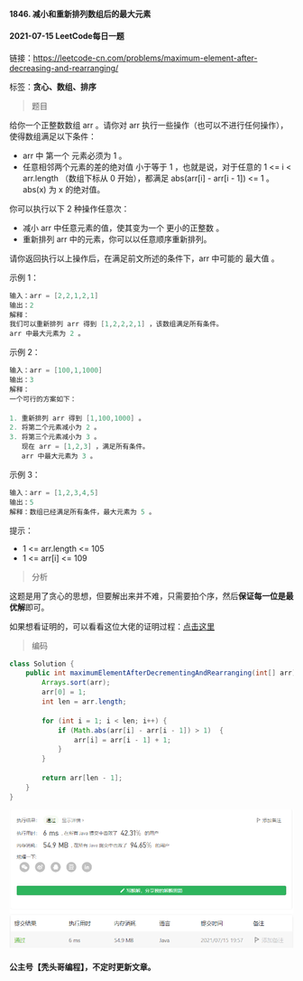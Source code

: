 #### 1846. 减小和重新排列数组后的最大元素

#### 2021-07-15 LeetCode每日一题

链接：https://leetcode-cn.com/problems/maximum-element-after-decreasing-and-rearranging/

标签：**贪心、数组、排序**

> 题目

给你一个正整数数组 arr 。请你对 arr 执行一些操作（也可以不进行任何操作），使得数组满足以下条件：

- arr 中 第一个 元素必须为 1 。
- 任意相邻两个元素的差的绝对值 小于等于 1 ，也就是说，对于任意的 1 <= i < arr.length （数组下标从 0 开始），都满足 abs(arr[i] - arr[i - 1]) <= 1 。abs(x) 为 x 的绝对值。

你可以执行以下 2 种操作任意次：

- 减小 arr 中任意元素的值，使其变为一个 更小的正整数 。
- 重新排列 arr 中的元素，你可以以任意顺序重新排列。
  

请你返回执行以上操作后，在满足前文所述的条件下，arr 中可能的 最大值 。

示例 1：

```java
输入：arr = [2,2,1,2,1]
输出：2
解释：
我们可以重新排列 arr 得到 [1,2,2,2,1] ，该数组满足所有条件。
arr 中最大元素为 2 。
```

示例 2：

```java
输入：arr = [100,1,1000]
输出：3
解释：
一个可行的方案如下：

1. 重新排列 arr 得到 [1,100,1000] 。
2. 将第二个元素减小为 2 。
3. 将第三个元素减小为 3 。
   现在 arr = [1,2,3] ，满足所有条件。
   arr 中最大元素为 3 。
```

示例 3：

```java
输入：arr = [1,2,3,4,5]
输出：5
解释：数组已经满足所有条件，最大元素为 5 。
```


提示：

- 1 <= arr.length <= 105
- 1 <= arr[i] <= 109

> 分析

这题是用了贪心的思想，但要解出来并不难，只需要拍个序，然后**保证每一位是最优解**即可。

如果想看证明的，可以看看这位大佬的证明过程：[点击这里](https://leetcode-cn.com/problems/maximum-element-after-decreasing-and-rearranging/solution/gong-shui-san-xie-noxiang-xin-ke-xue-xi-yh9qt/)

> 编码

```java
class Solution {
    public int maximumElementAfterDecrementingAndRearranging(int[] arr) {
        Arrays.sort(arr);
        arr[0] = 1;
        int len = arr.length;

        for (int i = 1; i < len; i++) {
            if (Math.abs(arr[i] - arr[i - 1]) > 1)  {
                arr[i] = arr[i - 1] + 1;
            }
        }

        return arr[len - 1];
    }
}
```

![image-20210715195737568](1846.减小和重新排列数组后的最大元素.assets/image-20210715195737568.png)

#### 公主号【秃头哥编程】，不定时更新文章。